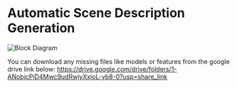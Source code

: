 # Automatic Scene Description Generation

![Block Diagram](https://github.com/mohnish-7/automatic-scene-description-generation/assets/81919807/fb400687-9e7c-4717-a03e-c0c5c2ed1ff2)


You can download any missing files like models or features from the google drive link below:
https://drive.google.com/drive/folders/1-ANobjcPjD4Mwc9udRwjyXxjoL-yb8-0?usp=share_link
